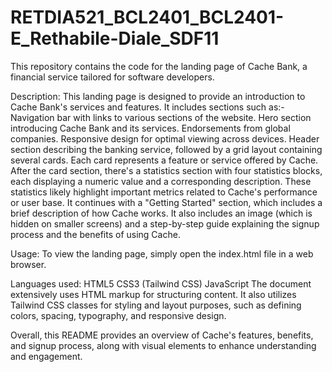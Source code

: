 # RETDIA521_BCL2401_BCL2401-E_Rethabile-Diale_SDF11
This repository contains the code for the landing page of Cache Bank, a financial service tailored for software developers.

Description:
This landing page is designed to provide an introduction to Cache Bank's services and features. It includes sections such as:-
Navigation bar with links to various sections of the website.
Hero section introducing Cache Bank and its services.
Endorsements from global companies.
Responsive design for optimal viewing across devices.
Header section describing the banking service, followed by a grid layout containing several cards. Each card represents a feature or service offered by Cache.
After the card section, there's a statistics section with four statistics blocks, each displaying a numeric value and a corresponding description.
These statistics likely highlight important metrics related to Cache's performance or user base.
It continues with a "Getting Started" section, which includes a brief description of how Cache works.
It also includes an image (which is hidden on smaller screens) and a step-by-step guide explaining the signup process and the benefits of using Cache.

Usage:
To view the landing page, simply open the index.html file in a web browser.

Languages used:
HTML5
CSS3 (Tailwind CSS)
JavaScript
The document extensively uses HTML markup for structuring content.
It also utilizes Tailwind CSS classes for styling and layout purposes, such as defining colors, spacing, typography, and responsive design.

Overall, this README provides an overview of Cache's features, benefits, and signup process, along with visual elements to enhance understanding and engagement.




